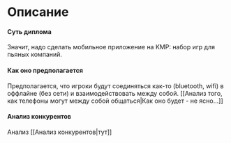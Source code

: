 # Описание
#### Суть диплома
Значит, надо сделать мобильное приложение на KMP: набор игр для пьяных компаний. 
#### Как оно предполагается
Предполагается, что игроки будут соединяться как-то (bluetooth, wifi) в оффлайне (без сети) и взаимодействовать между собой. [[Анализ того, как телефоны могут между собой общаться|Как оно будет - не ясно...]]
#### Анализ конкурентов
Анализ [[Анализ конкурентов|тут]]
